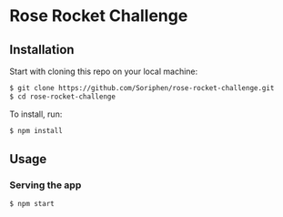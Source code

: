 # Rose Rocket Challenge

## Installation

Start with cloning this repo on your local machine:

```sh
$ git clone https://github.com/Soriphen/rose-rocket-challenge.git
$ cd rose-rocket-challenge
```

To install, run:

```sh
$ npm install
```

## Usage

### Serving the app

```sh
$ npm start
```
